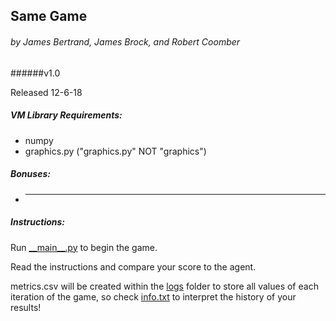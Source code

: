 ## Same Game
###### by James Bertrand, James Brock, and Robert Coomber
######v1.0

Released 12-6-18

##### VM Library Requirements:
* numpy
* graphics.py ("graphics.py" NOT "graphics")

##### Bonuses:
- _____

##### Instructions:

Run [\_\_main\_\_.py](__main__.py) to begin the game.

Read the instructions and compare your score to the agent.

metrics.csv will be created within the [logs](logs/) folder to store all values of each iteration of the game, so check [info.txt](logs/info.txt) to interpret the history of your results!